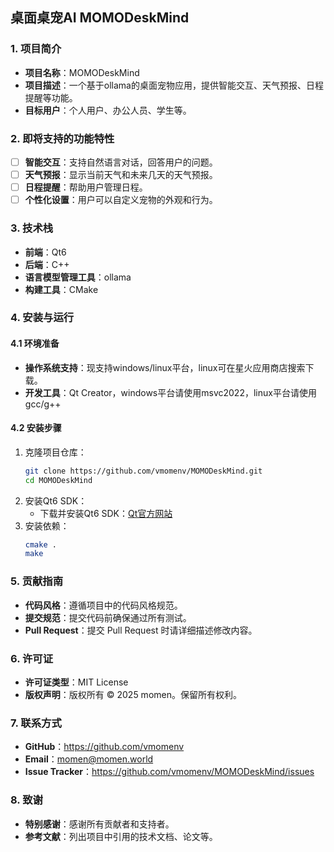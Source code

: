 ## 桌面桌宠AI MOMODeskMind

### 1. 项目简介
- **项目名称**：MOMODeskMind
- **项目描述**：一个基于ollama的桌面宠物应用，提供智能交互、天气预报、日程提醒等功能。
- **目标用户**：个人用户、办公人员、学生等。

### 2. 即将支持的功能特性
-  [ ]  **智能交互**：支持自然语言对话，回答用户的问题。
-  [ ]  **天气预报**：显示当前天气和未来几天的天气预报。
-   [ ] **日程提醒**：帮助用户管理日程。
-   [ ] **个性化设置**：用户可以自定义宠物的外观和行为。

### 3. 技术栈
- **前端**：Qt6
- **后端**：C++
- **语言模型管理工具**：ollama
- **构建工具**：CMake

### 4. 安装与运行
#### 4.1 环境准备
- **操作系统支持**：现支持windows/linux平台，linux可在星火应用商店搜索下载。
- **开发工具**：Qt Creator，windows平台请使用msvc2022，linux平台请使用gcc/g++

#### 4.2 安装步骤
1. 克隆项目仓库：
   ```sh
   git clone https://github.com/vmomenv/MOMODeskMind.git
   cd MOMODeskMind
   ```
2. 安装Qt6 SDK：
   - 下载并安装Qt6 SDK：[Qt官方网站](https://www.qt.io/download)
3. 安装依赖：
   ```sh
   cmake .
   make
   ```



### 5. 贡献指南
- **代码风格**：遵循项目中的代码风格规范。
- **提交规范**：提交代码前确保通过所有测试。
- **Pull Request**：提交 Pull Request 时请详细描述修改内容。

### 6. 许可证
- **许可证类型**：MIT License
- **版权声明**：版权所有 © 2025 momen。保留所有权利。

### 7. 联系方式
- **GitHub**：https://github.com/vmomenv
- **Email**：momen@momen.world
- **Issue Tracker**：https://github.com/vmomenv/MOMODeskMind/issues

### 8. 致谢
- **特别感谢**：感谢所有贡献者和支持者。
- **参考文献**：列出项目中引用的技术文档、论文等。

